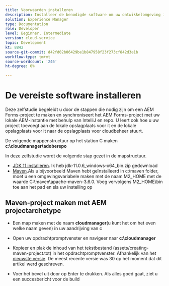 ```yaml
---
title: Voorwaarden installeren
description: Installeer de benodigde software om uw ontwikkelomgeving in te stellen
solution: Experience Manager
type: Documentation
role: Developer
level: Beginner, Intermediate
version: cloud-service
topic: Development
kt: 8842
source-git-commit: d42fd02b06429be1b847958f23f273cf842d3e1b
workflow-type: tm+mt
source-wordcount: '246'
ht-degree: 0%

---
```



# De vereiste software installeren

Deze zelfstudie begeleidt u door de stappen die nodig zijn om een AEM Forms-project te maken en synchroniseert het AEM Forms-project met uw lokale AEM-instantie met behulp van IntelliJ en repo. U leert ook hoe u uw project toevoegt aan de lokale opslagplaats voor it en de lokale opslagplaats voor it naar de opslagplaats voor cloudbeheer stuurt.

De volgende mappenstructuur op het station C maken
**c:\cloudmanager\adoberepo**

In deze zelfstudie wordt de volgende stap gezet in de mapstructuur.

* [JDK 11 installeren](https://www.oracle.com/java/technologies/downloads/#java11-windows). Ik heb jdk-11.0.6_windows-x64_bin.zip gedownload
* [Maven](https://maven.apache.org/guides/getting-started/windows-prerequisites.html).Als u bijvoorbeeld Maven hebt geïnstalleerd in c:\maven folder, moet u een omgevingsvariabele maken met de naam M2_HOME met de waarde C:\maven\apache-maven-3.6.0. Voeg vervolgens M2_HOME\bin toe aan het pad en sla uw instelling op

## Maven-project maken met AEM projectarchetype

* Een map maken met de naam **cloudmanager**(u kunt het om het even welke naam geven) in uw aandrijving van c
* Open uw opdrachtpromptvenster en navigeer naar **c:\cloudmanager**
* Kopieer en plak de inhoud van het tekstbestand (assets/creating-maven-project.txt) in het opdrachtpromptvenster. Afhankelijk van het [nieuwste versie](https://github.com/adobe/aem-project-archetype/releases). De meest recente versie was 30 op het moment dat dit artikel werd geschreven.

* Voer het bevel uit door op Enter te drukken.  Als alles goed gaat, ziet u een succesbericht voor de build




